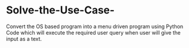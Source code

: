 # Solve-the-Use-Case-
Convert the OS based program into a menu driven program using Python Code which will execute the required user query when user will give the input as a text.
